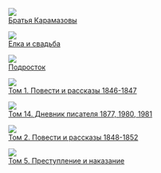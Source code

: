 ![](/books/prose_rus_classic/Федор%20Михайлович%20Достоевский/Братья%20Карамазовы.jpg)  
[Братья Карамазовы](/books/prose_rus_classic/Федор%20Михайлович%20Достоевский/Братья%20Карамазовы)

![](/books/prose_rus_classic/Федор%20Михайлович%20Достоевский/Елка%20и%20свадьба.jpg)  
[Елка и свадьба](/books/prose_rus_classic/Федор%20Михайлович%20Достоевский/Елка%20и%20свадьба)

![](/books/prose_rus_classic/Федор%20Михайлович%20Достоевский/Подросток.jpg)  
[Подросток](/books/prose_rus_classic/Федор%20Михайлович%20Достоевский/Подросток)

![](/books/prose_rus_classic/Федор%20Михайлович%20Достоевский/Том%201.%20Повести%20и%20рассказы%201846-1847.jpg)  
[Том 1. Повести и рассказы 1846-1847](/books/prose_rus_classic/Федор%20Михайлович%20Достоевский/Том%201.%20Повести%20и%20рассказы%201846-1847)

![](/books/prose_rus_classic/Федор%20Михайлович%20Достоевский/Том%2014.%20Дневник%20писателя%201877,%201980,%201981.jpg)  
[Том 14. Дневник писателя 1877, 1980, 1981](/books/prose_rus_classic/Федор%20Михайлович%20Достоевский/Том%2014.%20Дневник%20писателя%201877,%201980,%201981)

![](/books/prose_rus_classic/Федор%20Михайлович%20Достоевский/Том%202.%20Повести%20и%20рассказы%201848-1852.jpg)  
[Том 2. Повести и рассказы 1848-1852](/books/prose_rus_classic/Федор%20Михайлович%20Достоевский/Том%202.%20Повести%20и%20рассказы%201848-1852)

![](/books/prose_rus_classic/Федор%20Михайлович%20Достоевский/Том%205.%20Преступление%20и%20наказание.jpg)  
[Том 5. Преступление и наказание](/books/prose_rus_classic/Федор%20Михайлович%20Достоевский/Том%205.%20Преступление%20и%20наказание)

